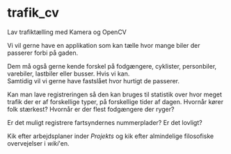 # trafik_cv
Lav trafiktælling med Kamera og OpenCV

Vi vil gerne have en applikation som kan tælle hvor mange biler der passerer forbi på gaden. 

Dem må også gerne kende forskel på fodgængere, cyklister, personbiler, varebiler, lastbiler eller busser. Hvis vi kan.  
Samtidig vil vi gerne have fastslået hvor hurtigt de passerer.

Kan man lave registreringen så den kan bruges til statistik over hvor meget trafik der er af forskellige typer, på forskellige tider af dagen. Hvornår kører folk stærkest? Hvornår er der flest fodgængere der ryger?

Er det muligt registrere fartsyndernes nummerplader? Er det lovligt?

Kik efter arbejdsplaner inder _Projekts_ og kik efter almindelige filosofiske overvejelser i _wiki_'en.

